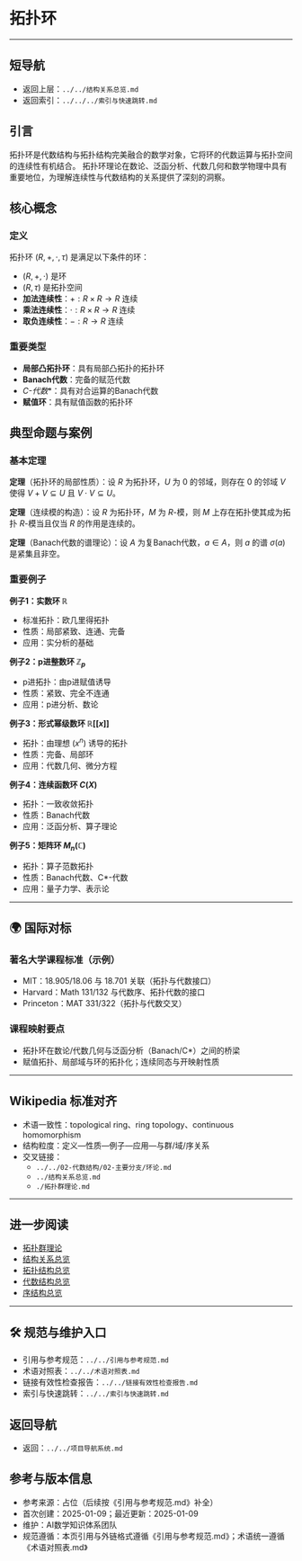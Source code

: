 # 拓扑环

---

## 短导航

- 返回上层：`../../结构关系总览.md`
- 返回索引：`../../../索引与快速跳转.md`

## 引言

拓扑环是代数结构与拓扑结构完美融合的数学对象，它将环的代数运算与拓扑空间的连续性有机结合。
拓扑环理论在数论、泛函分析、代数几何和数学物理中具有重要地位，为理解连续性与代数结构的关系提供了深刻的洞察。

## 核心概念

### 定义

拓扑环 $(R, +, \cdot, \tau)$ 是满足以下条件的环：

- $(R, +, \cdot)$ 是环
- $(R, \tau)$ 是拓扑空间
- **加法连续性**：$+: R \times R \to R$ 连续
- **乘法连续性**：$\cdot: R \times R \to R$ 连续
- **取负连续性**：$-: R \to R$ 连续

### 重要类型

- **局部凸拓扑环**：具有局部凸拓扑的拓扑环
- **Banach代数**：完备的赋范代数
- **C*-代数**：具有对合运算的Banach代数
- **赋值环**：具有赋值函数的拓扑环

## 典型命题与案例

### 基本定理

**定理**（拓扑环的局部性质）：设 $R$ 为拓扑环，$U$ 为 $0$ 的邻域，则存在 $0$ 的邻域 $V$ 使得 $V + V \subseteq U$ 且 $V \cdot V \subseteq U$。

**定理**（连续模的构造）：设 $R$ 为拓扑环，$M$ 为 $R$-模，则 $M$ 上存在拓扑使其成为拓扑 $R$-模当且仅当 $R$ 的作用是连续的。

**定理**（Banach代数的谱理论）：设 $A$ 为复Banach代数，$a \in A$，则 $a$ 的谱 $\sigma(a)$ 是紧集且非空。

### 重要例子

**例子1：实数环 $\mathbb{R}$**

- 标准拓扑：欧几里得拓扑
- 性质：局部紧致、连通、完备
- 应用：实分析的基础

**例子2：p进整数环 $\mathbb{Z}_p$**

- p进拓扑：由p进赋值诱导
- 性质：紧致、完全不连通
- 应用：p进分析、数论

**例子3：形式幂级数环 $\mathbb{R}[[x]]$**

- 拓扑：由理想 $(x^n)$ 诱导的拓扑
- 性质：完备、局部环
- 应用：代数几何、微分方程

**例子4：连续函数环 $C(X)$**

- 拓扑：一致收敛拓扑
- 性质：Banach代数
- 应用：泛函分析、算子理论

**例子5：矩阵环 $M_n(\mathbb{C})$**

- 拓扑：算子范数拓扑
- 性质：Banach代数、C*-代数
- 应用：量子力学、表示论

---

## 🌍 国际对标

### 著名大学课程标准（示例）

- MIT：18.905/18.06 与 18.701 关联（拓扑与代数接口）
- Harvard：Math 131/132 与代数序、拓扑代数的接口
- Princeton：MAT 331/322（拓扑与代数交叉）

### 课程映射要点

- 拓扑环在数论/代数几何与泛函分析（Banach/C*）之间的桥梁
- 赋值拓扑、局部域与环的拓扑化；连续同态与开映射性质

---

## Wikipedia 标准对齐

- 术语一致性：topological ring、ring topology、continuous homomorphism
- 结构粒度：定义—性质—例子—应用—与群/域/序关系
- 交叉链接：
  - `../../02-代数结构/02-主要分支/环论.md`
  - `../结构关系总览.md`
  - `./拓扑群理论.md`

---

## 进一步阅读

- [拓扑群理论](./拓扑群理论.md)
- [结构关系总览](../结构关系总览.md)
- [拓扑结构总览](../../01-拓扑结构/拓扑结构总览.md)
- [代数结构总览](../../02-代数结构/代数结构总览.md)
- [序结构总览](../../03-序结构/序结构总览.md)

---

## 🛠️ 规范与维护入口

- 引用与参考规范：`../../引用与参考规范.md`
- 术语对照表：`../../术语对照表.md`
- 链接有效性检查报告：`../../链接有效性检查报告.md`
- 索引与快速跳转：`../../索引与快速跳转.md`

## 返回导航

- 返回：`../../项目导航系统.md`

## 参考与版本信息

- 参考来源：占位（后续按《引用与参考规范.md》补全）
- 首次创建：2025-01-09；最近更新：2025-01-09
- 维护：AI数学知识体系团队
- 规范遵循：本页引用与外链格式遵循《引用与参考规范.md》；术语统一遵循《术语对照表.md》
